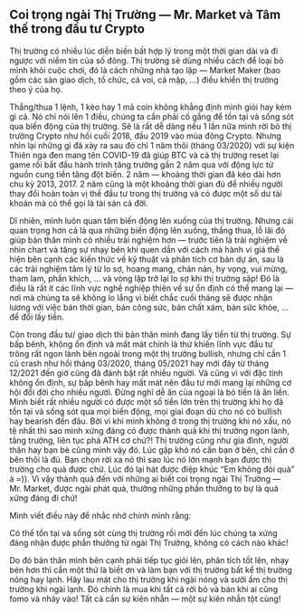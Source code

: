 ## Coi trọng ngài Thị Trường — Mr. Market và Tâm thế trong đầu tư Crypto

Thị trường có nhiều lúc diễn biến bất hợp lý trong một thời gian dài và đi ngược với niềm tin của số đông. Thị trường sẽ dùng nhiều cách để loại bỏ mình khỏi cuộc chơi, đó là cách những nhà tạo lập — Market Maker (bao gồm các sàn giao dịch, tổ chức, cá voi, cá mập, …) điều khiển thị trường theo ý của họ.

Thắng/thua 1 lệnh, 1 kèo hay 1 mã coin không khẳng định mình giỏi hay kém gì cả. Nó chỉ nói lên 1 điều, chúng ta cần phải cố gắng để tồn tại và sống sót qua biến động của thị trường. Sẽ là rất dễ dàng nếu 1 lần nữa mình rời bỏ thị trường Crypto như hồi cuối 2018, đầu 2019 vào mùa đông Crypto. Nhưng nhìn lại những gì đã xảy ra sau đó chỉ 1 năm thôi (tháng 03/2020) với sự kiện Thiên nga đen mang tên COVID-19 đã giúp BTC và cả thị trường reset lại game rồi bắt đầu hành trình tăng trưởng gần 2 năm qua với động lực từ nguồn cung tiền tăng đột biến. 2 năm — khoảng thời gian đã kéo dài hơn chu kỳ 2013, 2017. 2 năm cũng là một khoảng thời gian đủ để nhiều người thay đổi hoàn toàn vị thế đầu tư trong thị trường và có được một số dư tài khoản mà có thể gọi là tài sản cả đời.

Dĩ nhiên, mình luôn quan tâm biến động lên xuống của thị trường. Nhưng cái quan trọng hơn cả là qua những biến động lên xuống, thắng thua, lỗ lãi đó giúp bản thân mình có nhiều trải nghiệm hơn — trước tiên là trải nghiệm về nhìn chart và tăng sự nhạy bén khi quen dần với cách mà hành vi giá thể hiện bên cạnh các kiến thức về kỹ thuật và phân tích cơ bản dự án, sau là các trải nghiệm tâm lý từ lo sợ, hoang mang, chán nản, hy vọng, vui mừng, tham lam, phấn khích, … và vòng lặp trở lại lo sợ khi thị trường sập! Đó là điều là rất ít các lĩnh vực nghề nghiệp thiên về sự ổn định có thể mang lại — nơi mà chúng ta sẽ không lo lắng vì biết chắc cuối tháng sẽ được nhận lương với việc bán thời gian, bán công sức, bán chất xám, bán sức khỏe, … để đổi lấy tiền.

Còn trong đầu tư/ giao dịch thì bản thân mình đang lấy tiền từ thị trường. Sự bấp bênh, không ổn định và mất mát chính là thứ khiến lĩnh vực đầu tư trông rất ngon lành bên ngoài trong một thị trường bullish, nhưng chỉ cần 1 cú crash như hồi tháng 03/2020, tháng 05/2021 hay mới đây từ tháng 12/2021 đến giờ cũng đã đánh bật rất nhiều người. Và cũng vì với đặc tính không ổn định, sự bấp bênh hay mất mát nên đầu tư mới mang lại những cơ hội đổi đời cho nhiều người. Đừng nghĩ dễ ăn của ngoại là bỏ tiền là ăn liền. Mình biết rất nhiều người có được một số tiền lớn trên thị trường khi họ đã tồn tại và sống sót qua mọi biến động, mọi giai đoạn dù cho nó có bullish hay bearish đến đâu. Bởi vì khi mình không ở trong thị trường khi nó xấu, nó tệ nhất thì sao mình xứng đáng có được thành quả khi thị trường ngon lành, tăng trưởng, liên tục phá ATH cơ chứ?! Thị trường cũng như gia đình, người thân hay bạn bè cũng mình vậy đó. Lúc gặp khó nó cần bạn ở bên, chỉ cần ở bên thôi là đủ. Bạn chọn rời xa nó thì sao lúc nó lớn mạnh bạn được thị trường cho quà được chứ. Lúc đó lại hát được điệp khúc “Em không đòi quà” à =)). Vì vậy thành quả đến với những ai biết coi trọng ngài Thị Trường — Mr. Market, được ngài phát quà, thưởng những phần thưởng to bự là quá xứng đáng đi chứ!

Mình viết điều này để nhắc nhở chính mình rằng: 
> 
Có thể tồn tại và sống sót cùng thị trường rồi mới đến lúc chúng ta xứng đáng nhận được phần thưởng từ ngài Thị Trường, không có cách nào khác! 

Do đó bản thân mình bên cạnh phải tiếp tục giỏi lên, phân tích tốt lên, nhạy bén hơn thì cần một thứ là biết ơn và làm bạn với thị trường bất kể thị trường nóng hay lạnh. Hãy lau mát cho thị trường khi ngài nóng và sưởi ấm cho thị trường khi ngài lạnh. Đó chính là mua khi tất cả rời bỏ và bán khi ai cũng fomo và nhảy vào! Tất cả cần sự kiên nhẫn — một sự kiên nhẫn tột cùng!